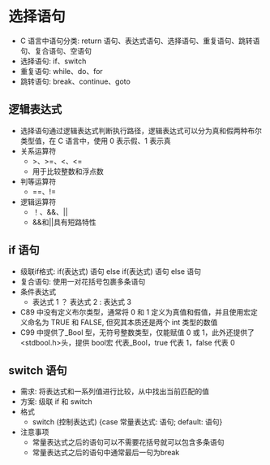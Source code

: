 # 选择语句

- C 语言中语句分类: return 语句、表达式语句、选择语句、重复语句、跳转语句、复合语句、空语句
- 选择语句: if、switch
- 重复语句: while、do、for
- 跳转语句: break、continue、goto

## 逻辑表达式

- 选择语句通过逻辑表达式判断执行路径，逻辑表达式可以分为真和假两种布尔类型值，在 C 语言中，使用 0 表示假、1 表示真
- 关系运算符
  - \>、>=、<、<=
  - 用于比较整数和浮点数
- 判等运算符
  - ==、!=
- 逻辑运算符
  - ！、&&、||
  - &&和||具有短路特性

## if 语句

- 级联if格式: if(表达式) 语句 else if(表达式) 语句 else 语句
- 复合语句: 使用一对花括号包裹多条语句
- 条件表达式
  - 表达式 1 ？ 表达式 2 : 表达式 3
- C89 中没有定义布尔类型，通常将 0 和 1 定义为真值和假值，并且使用宏定义命名为 TRUE 和 FALSE, 但究其本质还是两个 int 类型的数值
- C99 中提供了\_Bool 型，无符号整数类型，仅能赋值 0 或 1，此外还提供了<stdbool.h>头，提供 bool宏 代表\_Bool，true 代表 1，false 代表 0

## switch 语句

- 需求: 将表达式和一系列值进行比较，从中找出当前匹配的值
- 方案: 级联 if 和 switch
- 格式
  - switch (控制表达式) {case 常量表达式: 语句;  default: 语句}
- 注意事项
  - 常量表达式之后的语句可以不需要花括号就可以包含多条语句
  - 常量表达式之后的语句中通常最后一句为break

